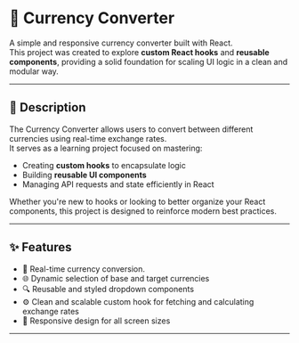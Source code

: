 # 💱 Currency Converter

A simple and responsive currency converter built with React.  
This project was created to explore **custom React hooks** and **reusable components**, providing a solid foundation for scaling UI logic in a clean and modular way.

---

## 📖 Description

The Currency Converter allows users to convert between different currencies using real-time exchange rates.  
It serves as a learning project focused on mastering:

- Creating **custom hooks** to encapsulate logic
- Building **reusable UI components**
- Managing API requests and state efficiently in React

Whether you're new to hooks or looking to better organize your React components, this project is designed to reinforce modern best practices.

---

## ✨ Features

- 🔁 Real-time currency conversion.
- 🌐 Dynamic selection of base and target currencies
- 🔍 Reusable and styled dropdown components
- ⚙️ Clean and scalable custom hook for fetching and calculating exchange rates
- 📱 Responsive design for all screen sizes

---
